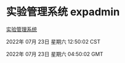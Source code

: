 # 实验管理系统 expadmin
[实验管理系统](http://219.139.196.104:56808/expadmin-782313d2-e1b1-4ea7-932e-3a55e6a1a4d0/)

2022年 07月 23日 星期六 12:50:02 CST

2022年 07月 23日 星期六 04:50:02 GMT
